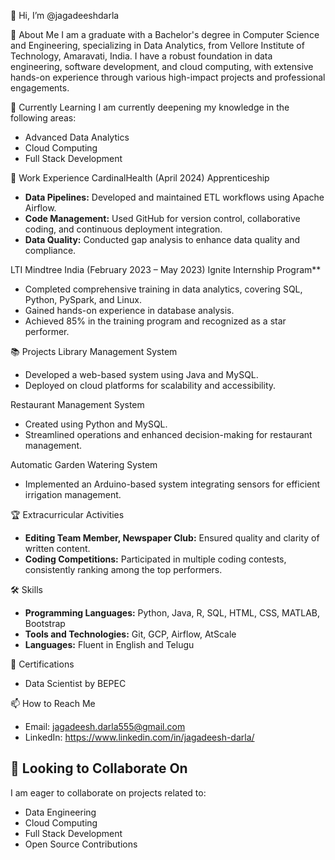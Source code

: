 👋 Hi, I’m @jagadeeshdarla

👀 About Me
I am a graduate with a Bachelor's degree in Computer Science and Engineering, specializing in Data Analytics, from Vellore Institute of Technology, Amaravati, India. I have a robust foundation in data engineering, software development, and cloud computing, with extensive hands-on experience through various high-impact projects and professional engagements.

🌱 Currently Learning
I am currently deepening my knowledge in the following areas:
- Advanced Data Analytics
- Cloud Computing
- Full Stack Development

💼 Work Experience
CardinalHealth (April 2024)
Apprenticeship
- **Data Pipelines:** Developed and maintained ETL workflows using Apache Airflow.
- **Code Management:** Used GitHub for version control, collaborative coding, and continuous deployment integration.
- **Data Quality:** Conducted gap analysis to enhance data quality and compliance.

LTI Mindtree India (February 2023 – May 2023)
Ignite Internship Program**
- Completed comprehensive training in data analytics, covering SQL, Python, PySpark, and Linux.
- Gained hands-on experience in database analysis.
- Achieved 85% in the training program and recognized as a star performer.

📚 Projects
Library Management System
- Developed a web-based system using Java and MySQL.
- Deployed on cloud platforms for scalability and accessibility.

 Restaurant Management System
- Created using Python and MySQL.
- Streamlined operations and enhanced decision-making for restaurant management.

Automatic Garden Watering System
- Implemented an Arduino-based system integrating sensors for efficient irrigation management.

🏆 Extracurricular Activities
- **Editing Team Member, Newspaper Club:** Ensured quality and clarity of written content.
- **Coding Competitions:** Participated in multiple coding contests, consistently ranking among the top performers.

🛠 Skills
- **Programming Languages:** Python, Java, R, SQL, HTML, CSS, MATLAB, Bootstrap
- **Tools and Technologies:** Git, GCP, Airflow, AtScale
- **Languages:** Fluent in English and Telugu

 📜 Certifications
- Data Scientist by BEPEC

 📫 How to Reach Me
- Email: jagadeesh.darla555@gmail.com
- LinkedIn: https://www.linkedin.com/in/jagadeesh-darla/

## 💞️ Looking to Collaborate On
I am eager to collaborate on projects related to:
- Data Engineering
- Cloud Computing
- Full Stack Development
- Open Source Contributions
